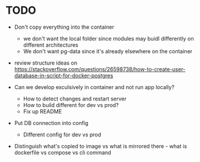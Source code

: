 # TODO

* Don't copy everything into the container
  * we don't want the local folder since modules may buidl differently on different architectures
  * We don't want pg-data since it's already elsewhere on the container
* review structure ideas on <https://stackoverflow.com/questions/26598738/how-to-create-user-database-in-script-for-docker-postgres>

* Can we develop exculsively in container and not run app locally?
  * How to detect changes and restart server
  * How to build different for dev vs prod?
  * Fix up README

* Put DB connection into config
  * Different config for dev vs prod

* Distinguish what's copied to image vs what is mirrored there - what is dockerfile vs compose vs cli command
